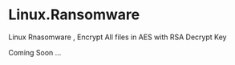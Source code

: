 # Linux.Ransomware
Linux Rnasomware , Encrypt All files in AES with RSA Decrypt Key 


Coming Soon ... 
